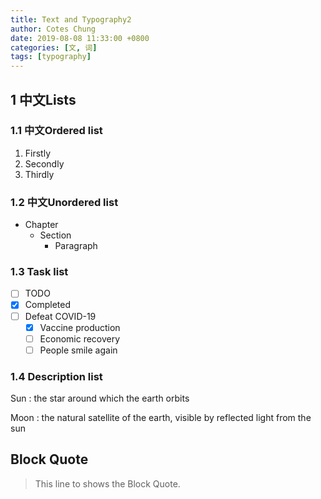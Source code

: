 ```yaml
---
title: Text and Typography2
author: Cotes Chung
date: 2019-08-08 11:33:00 +0800
categories: [文, 词]
tags: [typography]
---
```



## 1 中文Lists

### 1.1 中文Ordered list

1. Firstly
2. Secondly
3. Thirdly

### 1.2 中文Unordered list

- Chapter
  - Section
    - Paragraph

### 1.3 Task list

- [ ] TODO
- [x] Completed
- [ ] Defeat COVID-19
  - [x] Vaccine production
  - [ ] Economic recovery
  - [ ] People smile again

### 1.4 Description list

Sun
: the star around which the earth orbits

Moon
: the natural satellite of the earth, visible by reflected light from the sun


## Block Quote

> This line to shows the Block Quote.